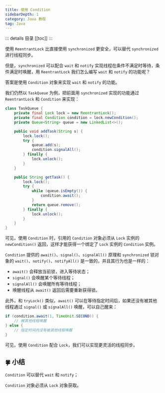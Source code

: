 ```yaml
---
title: 使用 Condition
sidebarDepth: 1
category: Java 教程
tag: Java
---
```


::: details 目录
[[toc]]
:::


使用 `ReentrantLock` 比直接使用 `synchronized` 更安全，可以替代 `synchronized` 进行线程同步。

但是，`synchronized` 可以配合 `wait` 和 `notify` 实现线程在条件不满足时等待，条件满足时唤醒，用 `ReentrantLock` 我们怎么编写 `wait` 和 `notify` 的功能呢？

答案是使用 `Condition` 对象来实现 `wait` 和 `notify` 的功能。

我们仍然以 `TaskQueue` 为例，把前面用 `synchronized` 实现的功能通过 `ReentrantLock` 和 `Condition` 来实现：

```java
class TaskQueue {
    private final Lock lock = new ReentrantLock();
    private final Condition condition = lock.newCondition();
    private Queue<String> queue = new LinkedList<>();

    public void addTask(String s) {
        lock.lock();
        try {
            queue.add(s);
            condition.signalAll();
        } finally {
            lock.unlock();
        }
    }

    public String getTask() {
        lock.lock();
        try {
            while (queue.isEmpty()) {
                condition.await();
            }
            return queue.remove();
        } finally {
            lock.unlock();
        }
    }
}
```

可见，使用 `Condition` 时，引用的 `Condition` 对象必须从 `Lock` 实例的 `newCondition()` 返回，这样才能获得一个绑定了 `Lock` 实例的 `Condition` 实例。

`Condition` 提供的 `await()`、`signal()`、`signalAll()` 原理和 `synchronized` 锁对象的 `wait()`、`notify()`、`notifyAll()` 是一致的，并且其行为也是一样的：

- `await()` 会释放当前锁，进入等待状态；
- `signal()` 会唤醒某个等待线程；
- `signalAll()` 会唤醒所有等待线程；
- 唤醒线程从 `await()` 返回后需要重新获得锁。

此外，和 `tryLock()` 类似，`await()` 可以在等待指定时间后，如果还没有被其他线程通过 `signal()` 或 `signalAll()` 唤醒，可以自己醒来：

```java
if (condition.await(1, TimeUnit.SECOND)) {
    // 被其他线程唤醒
} else {
    // 指定时间内没有被其他线程唤醒
}
```

可见，使用 `Condition` 配合 `Lock`，我们可以实现更灵活的线程同步。

## 🍀 小结

`Condition` 可以替代 `wait` 和 `notify`；

`Condition` 对象必须从 `Lock` 对象获取。